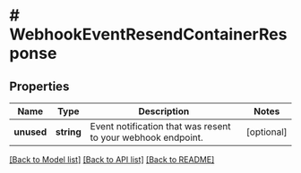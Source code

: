 # # WebhookEventResendContainerResponse

## Properties

Name | Type | Description | Notes
------------ | ------------- | ------------- | -------------
**unused** | **string** | Event notification that was resent to your webhook endpoint. | [optional]

[[Back to Model list]](../../README.md#models) [[Back to API list]](../../README.md#endpoints) [[Back to README]](../../README.md)
